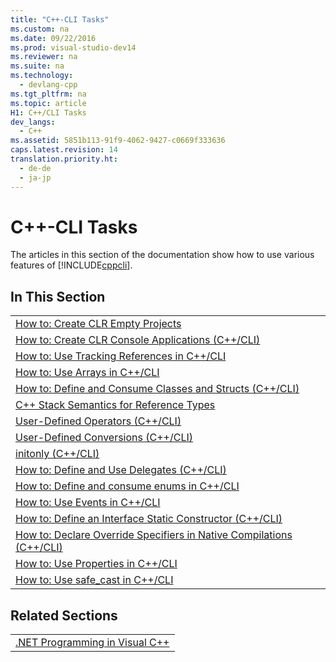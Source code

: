 ```yaml
---
title: "C++-CLI Tasks"
ms.custom: na
ms.date: 09/22/2016
ms.prod: visual-studio-dev14
ms.reviewer: na
ms.suite: na
ms.technology: 
  - devlang-cpp
ms.tgt_pltfrm: na
ms.topic: article
H1: C++/CLI Tasks
dev_langs: 
  - C++
ms.assetid: 5851b113-91f9-4062-9427-c0669f333636
caps.latest.revision: 14
translation.priority.ht: 
  - de-de
  - ja-jp
---
```

# C++-CLI Tasks
The articles in this section of the documentation show how to use various features of [!INCLUDE[cppcli](../vs140/includes/cppcli_md.md)].  
  
## In This Section  
  
||  
|-|  
|[How to: Create CLR Empty Projects](../vs140/how-to--create-clr-empty-projects.md)|  
|[How to: Create CLR Console Applications (C++/CLI)](../vs140/how-to--create-clr-console-applications--c---cli-.md)|  
|[How to: Use Tracking References in C++/CLI](../vs140/how-to--use-tracking-references-in-c---cli.md)|  
|[How to: Use Arrays in C++/CLI](../vs140/how-to--use-arrays-in-c---cli.md)|  
|[How to: Define and Consume Classes and Structs (C++/CLI)](../vs140/how-to--define-and-consume-classes-and-structs--c---cli-.md)|  
|[C++ Stack Semantics for Reference Types](../vs140/c---stack-semantics-for-reference-types.md)|  
|[User-Defined Operators (C++/CLI)](../vs140/user-defined-operators--c---cli-.md)|  
|[User-Defined Conversions (C++/CLI)](../vs140/user-defined-conversions--c---cli-.md)|  
|[initonly (C++/CLI)](../vs140/initonly--c---cli-.md)|  
|[How to: Define and Use Delegates (C++/CLI)](../vs140/how-to--define-and-use-delegates--c---cli-.md)|  
|[How to: Define and consume enums in C++/CLI](../vs140/how-to--define-and-consume-enums-in-c---cli.md)|  
|[How to: Use Events in C++/CLI](../vs140/how-to--use-events-in-c---cli.md)|  
|[How to: Define an Interface Static Constructor (C++/CLI)](../vs140/how-to--define-an-interface-static-constructor--c---cli-.md)|  
|[How to: Declare Override Specifiers in Native Compilations (C++/CLI)](../vs140/how-to--declare-override-specifiers-in-native-compilations--c---cli-.md)|  
|[How to: Use Properties in C++/CLI](../vs140/how-to--use-properties-in-c---cli.md)|  
|[How to: Use safe_cast in C++/CLI](../vs140/how-to--use-safe_cast-in-c---cli.md)|  
  
## Related Sections  
  
||  
|-|  
|[.NET Programming in Visual C++](../vs140/.net-programming-with-c---cli--visual-c---.md)|